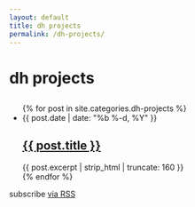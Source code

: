 ```yaml
---
layout: default
title: dh projects
permalink: /dh-projects/
---
```


<div class="header-bar">
  <h1>dh projects</h1>
  <h2></h2>
</div>

<div class="home">
  <ul class="post-list">
    {% for post in site.categories.dh-projects %}
      <li>
        <span class="post-meta">{{ post.date  | date: "%b %-d, %Y" }}</span>
        <h2>
          <a class="post-link" href="{{ post.url | prepend: site.baseurl }}">{{ post.title }}</a>
        </h2>
        <span class="address p">{{ post.excerpt | strip_html | truncate: 160 }}</span>
      </li>
    {% endfor %}
  </ul>
  <p class="rss-subscribe">subscribe <a href="{{ "/feed.xml" | prepend: site.baseurl }}">via RSS</a></p>
</div>